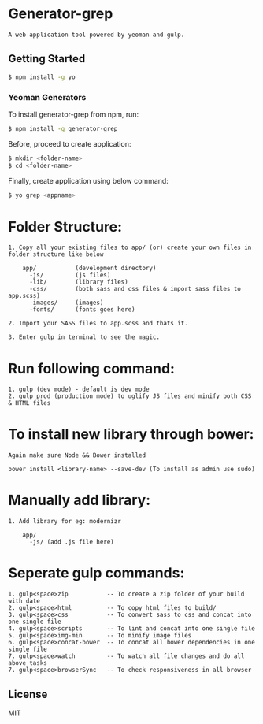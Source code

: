 # Generator-grep

    A web application tool powered by yeoman and gulp.

## Getting Started

```bash
$ npm install -g yo
```

### Yeoman Generators

To install generator-grep from npm, run:

```bash
$ npm install -g generator-grep
```

Before, proceed to create application:

```bash
$ mkdir <folder-name>
$ cd <folder-name>
```

Finally, create application using below command:

```bash
$ yo grep <appname>
```

Folder Structure:
=====================
    
    1. Copy all your existing files to app/ (or) create your own files in folder structure like below
    
        app/           (development directory)
          -js/         (js files)
          -lib/        (library files)
          -css/        (both sass and css files & import sass files to app.scss)
          -images/     (images)
          -fonts/	   (fonts goes here)
    
    2. Import your SASS files to app.scss and thats it.

    3. Enter gulp in terminal to see the magic.
    
Run following command:
========================
    
    1. gulp (dev mode) - default is dev mode
    2. gulp prod (production mode) to uglify JS files and minify both CSS & HTML files

To install new library through bower:
======================================

    Again make sure Node && Bower installed
    
    bower install <library-name> --save-dev (To install as admin use sudo)

Manually add library:
=====================

    1. Add library for eg: modernizr

        app/
          -js/ (add .js file here)

Seperate gulp commands:
=========================

    1. gulp<space>zip           -- To create a zip folder of your build with date
    2. gulp<space>html          -- To copy html files to build/
    3. gulp<space>css           -- To convert sass to css and concat into one single file
    4. gulp<space>scripts       -- To lint and concat into one single file
    5. gulp<space>img-min       -- To minify image files
    6. gulp<space>concat-bower  -- To concat all bower dependencies in one single file
    7. gulp<space>watch         -- To watch all file changes and do all above tasks
    7. gulp<space>browserSync   -- To check responsiveness in all browser

## License

MIT
